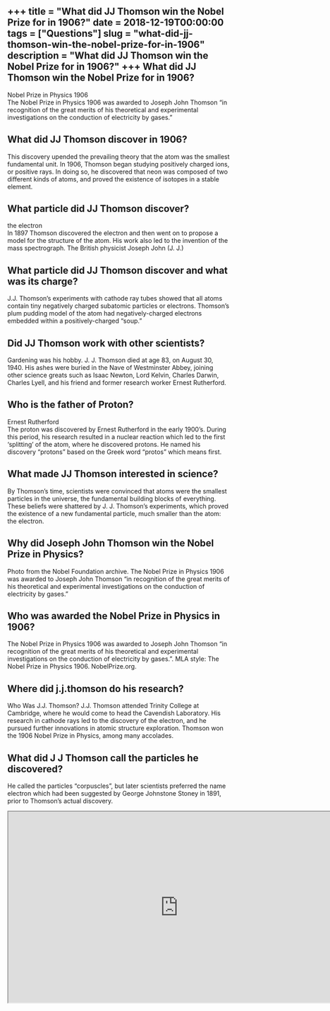 +++
title = "What did JJ Thomson win the Nobel Prize for in 1906?"
date = 2018-12-19T00:00:00
tags = ["Questions"]
slug = "what-did-jj-thomson-win-the-nobel-prize-for-in-1906"
description = "What did JJ Thomson win the Nobel Prize for in 1906?"
+++
What did JJ Thomson win the Nobel Prize for in 1906?
----------------------------------------------------

Nobel Prize in Physics 1906  
The Nobel Prize in Physics 1906 was awarded to Joseph John Thomson “in recognition of the great merits of his theoretical and experimental investigations on the conduction of electricity by gases.”

What did JJ Thomson discover in 1906?
-------------------------------------

This discovery upended the prevailing theory that the atom was the smallest fundamental unit. In 1906, Thomson began studying positively charged ions, or positive rays. In doing so, he discovered that neon was composed of two different kinds of atoms, and proved the existence of isotopes in a stable element.

What particle did JJ Thomson discover?
--------------------------------------

the electron  
In 1897 Thomson discovered the electron and then went on to propose a model for the structure of the atom. His work also led to the invention of the mass spectrograph. The British physicist Joseph John (J. J.)

What particle did JJ Thomson discover and what was its charge?
--------------------------------------------------------------

J.J. Thomson’s experiments with cathode ray tubes showed that all atoms contain tiny negatively charged subatomic particles or electrons. Thomson’s plum pudding model of the atom had negatively-charged electrons embedded within a positively-charged “soup.”

Did JJ Thomson work with other scientists?
------------------------------------------

Gardening was his hobby. J. J. Thomson died at age 83, on August 30, 1940. His ashes were buried in the Nave of Westminster Abbey, joining other science greats such as Isaac Newton, Lord Kelvin, Charles Darwin, Charles Lyell, and his friend and former research worker Ernest Rutherford.

Who is the father of Proton?
----------------------------

Ernest Rutherford  
The proton was discovered by Ernest Rutherford in the early 1900’s. During this period, his research resulted in a nuclear reaction which led to the first ‘splitting’ of the atom, where he discovered protons. He named his discovery “protons” based on the Greek word “protos” which means first.

What made JJ Thomson interested in science?
-------------------------------------------

By Thomson’s time, scientists were convinced that atoms were the smallest particles in the universe, the fundamental building blocks of everything. These beliefs were shattered by J. J. Thomson’s experiments, which proved the existence of a new fundamental particle, much smaller than the atom: the electron.

Why did Joseph John Thomson win the Nobel Prize in Physics?
-----------------------------------------------------------

Photo from the Nobel Foundation archive. The Nobel Prize in Physics 1906 was awarded to Joseph John Thomson “in recognition of the great merits of his theoretical and experimental investigations on the conduction of electricity by gases.”

Who was awarded the Nobel Prize in Physics in 1906?
---------------------------------------------------

The Nobel Prize in Physics 1906 was awarded to Joseph John Thomson “in recognition of the great merits of his theoretical and experimental investigations on the conduction of electricity by gases.”. MLA style: The Nobel Prize in Physics 1906. NobelPrize.org.

Where did j.j.thomson do his research?
--------------------------------------

Who Was J.J. Thomson? J.J. Thomson attended Trinity College at Cambridge, where he would come to head the Cavendish Laboratory. His research in cathode rays led to the discovery of the electron, and he pursued further innovations in atomic structure exploration. Thomson won the 1906 Nobel Prize in Physics, among many accolades.

What did J J Thomson call the particles he discovered?
------------------------------------------------------

He called the particles “corpuscles”, but later scientists preferred the name electron which had been suggested by George Johnstone Stoney in 1891, prior to Thomson’s actual discovery.

<iframe allow="accelerometer; autoplay; clipboard-write; encrypted-media; gyroscope; picture-in-picture" allowfullscreen="" class="__youtube_prefs__  epyt-is-override  no-lazyload" data-no-lazy="1" data-origheight="433" data-origwidth="770" data-skipgform_ajax_framebjll="" height="433" id="_ytid_55181" loading="lazy" src="https://www.youtube.com/embed/ROaCqoMFC0Y?enablejsapi=1&autoplay=0&cc_load_policy=0&cc_lang_pref=&iv_load_policy=1&loop=0&modestbranding=0&rel=1&fs=1&playsinline=0&autohide=2&theme=dark&color=red&controls=1&" title="YouTube player" width="770"></iframe>